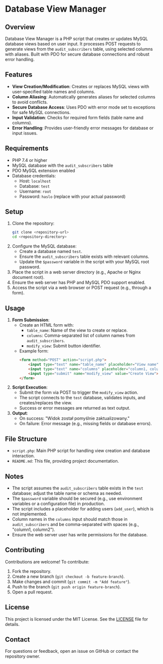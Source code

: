 # Database View Manager

## Overview
Database View Manager is a PHP script that creates or updates MySQL database views based on user input. It processes POST requests to generate views from the `audit_subscribers` table, using selected columns with aliases. Built with PDO for secure database connections and robust error handling.

## Features
- **View Creation/Modification**: Creates or replaces MySQL views with user-specified table names and columns.
- **Column Aliasing**: Automatically generates aliases for selected columns to avoid conflicts.
- **Secure Database Access**: Uses PDO with error mode set to exceptions for safe MySQL connections.
- **Input Validation**: Checks for required form fields (table name and columns).
- **Error Handling**: Provides user-friendly error messages for database or input issues.

## Requirements
- PHP 7.4 or higher
- MySQL database with the `audit_subscribers` table
- PDO MySQL extension enabled
- Database credentials:
  - Host: `localhost`
  - Database: `test`
  - Username: `root`
  - Password: `haslo` (replace with your actual password)

## Setup
1. Clone the repository:
   ```bash
   git clone <repository-url>
   cd <repository-directory>
   ```
2. Configure the MySQL database:
   - Create a database named `test`.
   - Ensure the `audit_subscribers` table exists with relevant columns.
   - Update the `$password` variable in the script with your MySQL root password.
3. Place the script in a web server directory (e.g., Apache or Nginx document root).
4. Ensure the web server has PHP and MySQL PDO support enabled.
5. Access the script via a web browser or POST request (e.g., through a form).

## Usage
1. **Form Submission**:
   - Create an HTML form with:
     - `table_name`: Name of the view to create or replace.
     - `columns`: Comma-separated list of column names from `audit_subscribers`.
     - `modify_view`: Submit button identifier.
   - Example form:
     ```html
     <form method="POST" action="script.php">
         <input type="text" name="table_name" placeholder="View name">
         <input type="text" name="columns" placeholder="column1, column2">
         <input type="submit" name="modify_view" value="Create View">
     </form>
     ```
2. **Script Execution**:
   - Submit the form via POST to trigger the `modify_view` action.
   - The script connects to the `test` database, validates inputs, and creates/replaces the view.
   - Success or error messages are returned as text output.
3. **Output**:
   - On success: "Widok został pomyślnie zaktualizowany."
   - On failure: Error message (e.g., missing fields or database errors).

## File Structure
- `script.php`: Main PHP script for handling view creation and database interaction.
- `README.md`: This file, providing project documentation.

## Notes
- The script assumes the `audit_subscribers` table exists in the `test` database; adjust the table name or schema as needed.
- The `$password` variable should be secured (e.g., use environment variables or a configuration file) in production.
- The script includes a placeholder for adding users (`add_user`), which is not implemented.
- Column names in the `columns` input should match those in `audit_subscribers` and be comma-separated with spaces (e.g., "column1, column2").
- Ensure the web server user has write permissions for the database.

## Contributing
Contributions are welcome! To contribute:
1. Fork the repository.
2. Create a new branch (`git checkout -b feature-branch`).
3. Make changes and commit (`git commit -m "Add feature"`).
4. Push to the branch (`git push origin feature-branch`).
5. Open a pull request.

## License
This project is licensed under the MIT License. See the [LICENSE](LICENSE) file for details.

## Contact
For questions or feedback, open an issue on GitHub or contact the repository owner.